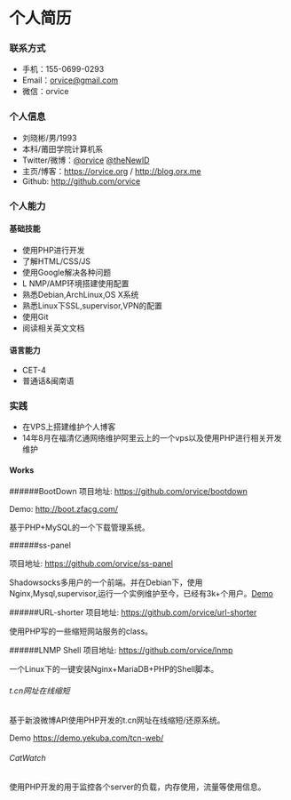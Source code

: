 个人简历 
====
### 联系方式 

- 手机：155-0699-0293
- Email：orvice@gmail.com
- 微信：orvice
 

### 个人信息

 - 刘晓彬/男/1993
 - 本科/莆田学院计算机系 
 - Twitter/微博：[@orvice](https://twitter.com/orvice) [@theNewID](http://weibo.com/orvice)
 - 主页/博客：https://orvice.org / http://blog.orx.me
 - Github: http://github.com/orvice

### 个人能力 ###

#### 基础技能

* 使用PHP进行开发
* 了解HTML/CSS/JS
* 使用Google解决各种问题
* L NMP/AMP环境搭建使用配置 
* 熟悉Debian,ArchLinux,OS X系统
* 熟悉Linux下SSL,supervisor,VPN的配置
* 使用Git
* 阅读相关英文文档

#### 语言能力 ####
* CET-4
* 普通话&闽南语

### 实践 ###

* 在VPS上搭建维护个人博客
* 14年8月在福清亿通网络维护阿里云上的一个vps以及使用PHP进行相关开发维护

#### Works ###
######BootDown
项目地址: https://github.com/orvice/bootdown

Demo: http://boot.zfacg.com/

基于PHP+MySQL的一个下载管理系统。

######ss-panel

项目地址: https://github.com/orvice/ss-panel

Shadowsocks多用户的一个前端。并在Debian下，使用Nginx,Mysql,supervisor,运行一个实例维护至今，已经有3k+个用户。[Demo](https://cattt.com)

######URL-shorter
项目地址: https://github.com/orvice/url-shorter

使用PHP写的一些缩短网站服务的class。

######LNMP Shell
项目地址: https://github.com/orvice/lnmp

一个Linux下的一键安装Nginx+MariaDB+PHP的Shell脚本。

###### t.cn网址在线缩短

基于新浪微博API使用PHP开发的t.cn网址在线缩短/还原系统。

Demo https://demo.yekuba.com/tcn-web/ 

###### CatWatch

使用PHP开发的用于监控各个server的负载，内存使用，流量等使用信息。

 

